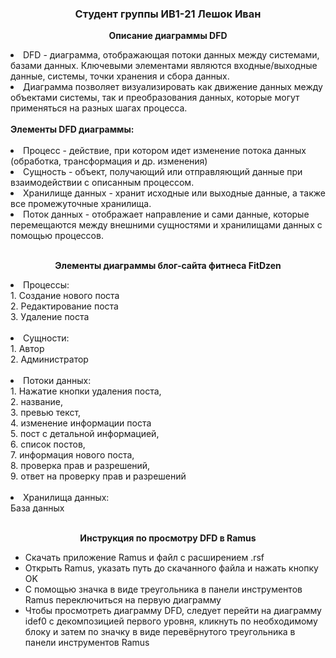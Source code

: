 <h3 align="center">Студент группы ИВ1-21 Лешок Иван</h3>
<p align="center"><b>Описание диаграммы DFD </b></p>
  <li> DFD - диаграмма, отображающая потоки данных между системами, базами данных. Ключевыми элементами
  являются входные/выходные данные, системы, точки хранения и сбора данных. 
  <li>Диаграмма позволяет визуализировать как 
  движение данных между объектами системы, так и преобразования данных, которые могут применяться на разных шагах процесса.</li>
  <br>
  <b>Элементы DFD диаграммы:</b><br><br>
   <li>Процесс - действие, при котором идет изменение потока данных (обработка, трансформация и др. изменения) </li>
   <li>Сущность - объект, получающий или отправляющий данные при взаимодействии с описанным процессом. </li>
   <li>Хранилище данных - хранит исходные или выходные данные, а также все промежуточные хранилища. </li>
    <li>Поток данных - отображает направление и сами данные, которые перемещаются между внешними сущностями и хранилищами данных с помощью процессов. </li>
  <br>
<p align="center"><b>Элементы диаграммы блог-сайта фитнеса FitDzen</b></p>
  <li>Процессы:
  <br>1. Создание нового поста 
  <br>2. Редактирование поста 
  <br>3. Удаление поста 
   </li>
  <br><li>Сущности: 
  <br>1. Автор 
  <br>2. Администратор</li>
  <br><li>Потоки данных: 
  <br>1. Нажатие кнопки удаления поста, 
  <br>2. название,
  <br>3. превью текст,  
  <br>4. изменение информации поста
  <br>5. пост с детальной информацией, 
  <br>6. список постов, 
  <br>7. информация нового поста, 
  <br>8. проверка прав и разрешений,
  <br>9. ответ на проверку прав и разрешений</li>
  </li>
  <br><li>Хранилища данных:
  <br> База данных </li><br>
<p align="center"><b>Инструкция по просмотру DFD в Ramus</b></p>
<ul>
  <li>Скачать приложение Ramus и файл c расширением .rsf</li>
  <li>Открыть Ramus, указать путь до скачанного файла и нажать кнопку OK</li>
  <li>С помощью значка в виде треугольника в панели инструментов Ramus переключиться на первую диаграмму</li>
  <li>Чтобы просмотреть диаграмму DFD, следует перейти на диаграмму idef0 с декомпозицией первого уровня, кликнуть по необходимому блоку и затем по значку в виде перевёрнутого треугольника в панели инструментов Ramus
</ul>
